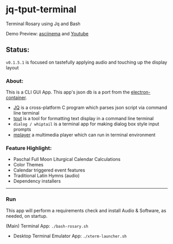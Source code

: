 # jq-tput-terminal

Terminal Rosary using Jq and Bash

Demo Preview: [asciinema](https://asciinema.org/a/217793) and [Youtube](https://youtu.be/PceKrX4uI-I)

## Status:

```v0.1.5.1``` is focused on tastefully applying audio and touching up the display layout

### About:

This is a CLI GUI App. This app's json db is a port from the [electron-container](https://github.com/mezcel/electron-container).

* [JQ](https://stedolan.github.io/jq) is a cross-platform C program which parses json script via command line terminal
* [tput](https://ss64.com/bash/tput.html) is a tool for formatting text display in a command line terminal
* ```dialog / whiptail``` is a terminal app for making dialog box style input prompts
* [mplayer]() a multimedia player which can run in terminal environment

### Feature Highlight:

* Paschal Full Moon Liturgical Calendar Calculations
* Color Themes
* Calendar triggered event features
* Traditional Latin Hymns (audio)
* Dependency installers

---

### Run

This app will perform a requirements check and install Audio & Software, as needed, on startup.

(Main) Terminal App: ```./bash-rosary.sh```

- Desktop Terminal Emulator App: ```./xterm-launcher.sh```
